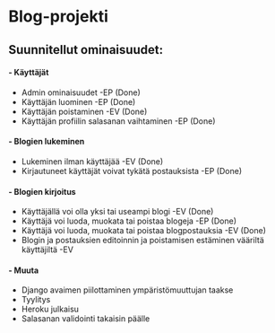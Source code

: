 # Blog-projekti
## Suunnitellut ominaisuudet:

#### - Käyttäjät
- Admin ominaisuudet -EP (Done)
- Käyttäjän luominen -EP (Done)
- Käyttäjän poistaminen -EV (Done)
- Käyttäjän profiilin salasanan vaihtaminen -EP (Done)

#### - Blogien lukeminen
- Lukeminen ilman käyttäjää -EV (Done)
- Kirjautuneet käyttäjät voivat tykätä postauksista -EP (Done)

#### - Blogien kirjoitus
- Käyttäjällä voi olla yksi tai useampi blogi -EV (Done)
- Käyttäjä voi luoda, muokata tai poistaa blogeja -EP (Done)
- Käyttäjä voi luoda, muokata tai poistaa blogpostauksia -EV (Done)
- Blogin ja postauksien editoinnin ja poistamisen estäminen vääriltä käyttäjiltä -EV

#### - Muuta
- Django avaimen piilottaminen ympäristömuuttujan taakse
- Tyylitys
- Heroku julkaisu
- Salasanan validointi takaisin päälle